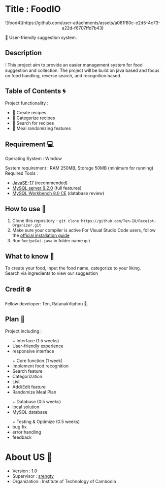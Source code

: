 

# Title : FoodIO

<p align="center">![food4](https://github.com/user-attachments/assets/a081f80c-e2d5-4c73-a22d-f6707ffd7b43)</p>


:sunrise: User-friendly suggestion system.

## Description 

❕ This project aim to provide an easier management system for food suggestion and collection. The project will be build on java based and focus on food handling, reverse search, and recognition based.

## Table of Contents :cyclone:

Project functionality :  
- 📜 Create recipes  
- 📂 Categorize recipes  
- 🔎 Search for recipes  
- 📅 Meal randomizing features 

## Requirement :computer:

Operating System : Window

System requirement : RAM 250MB, Storage 50MB (minimum for running)
Required Tools : 

- [JavaSE-17](https://www.oracle.com/java/technologies/downloads/) (recommended)
- [MySQL server 9.2.0](https://dev.mysql.com/downloads/mysql/) (full features)
- [MySQL Workbench 8.0 CE](https://dev.mysql.com/downloads/workbench/) (database review)

## How to use :ocean:

1. Clone this repository - `git clone https://github.com/Ten-IO/Receipt-Organizer.git`  
2. Make sure your compiler is active
For Visual Studio Code users, follow the [official installation guide](https://code.visualstudio.com/docs/languages/java)  
3. Run `RecipeGui.java` in folder name `gui`

## What to know :stew:

To create your food, input the food name, categorize to your  liking.  
Search via ingredients to view our suggestion

## Credit :snowflake:

Fellow developer: Ten, RatanakViphou :busts_in_silhouette:.

## Plan :dart:

Project including :  
<ul> + Interface  (1.5 weeks)
    <li>User-friendly experience</li>
    <li>responsive interface</li>  
</ul>
<ul> + Core function (1 week)
    <li>Implement food recognition</li>
    <li>Search feature</li>
    <li>Categorization</li>
    <li>List</li>
    <li>Add/Edit feature</li>
    <li>Randomize Meal Plan</li>
</ul>
<ul> + Database (0.5 weeks)
    <li>local solution</li>
    <li>MySQL database</li>
</ul>
<ul> + Testing & Optimize (0.5 weeks)
    <li>bug fix</li>
    <li>error handling</li>
    <li>feedback</li>
</ul> 

# About US :school:

- Version : 1.0  
- Supervisor : [srengty](https://github.com/srengty/)
- Organization : Institute of Technology of Cambodia

